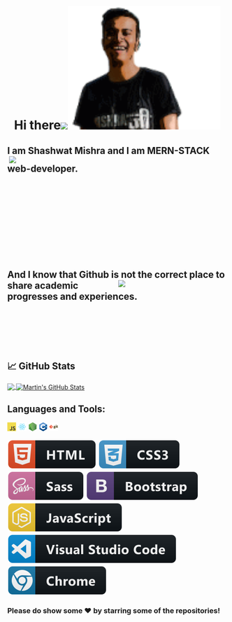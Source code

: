  <div align="center">

  
 # Hi there<img src="https://raw.githubusercontent.com/MartinHeinz/MartinHeinz/master/wave.gif" width="50"><img src="https://github.com/ampsteric/ampsteric/blob/master/4879736%20(1).gif?raw=true" width="350" > 
</div>
 

  
  
## I am Shashwat Mishra <img src="https://media.giphy.com/media/iIqmM5tTjmpOB9mpbn/giphy.gif" width="500" align="right"> and I am MERN-STACK web-developer.

<br>
<br>
<br>
<br>
<br>
<br>
<br>
<br>
<br>
<br>

## And I know that Github is not the correct place to<img src="https://media.giphy.com/media/l2JhpjWPccQhsAMfu/giphy.gif" width="250" align="right">  share academic progresses and experiences.

<br>
<br>
<br>
<br>
<br>

## &#x1f4c8; GitHub Stats

<a href="https://github.com/ampsteric/ampsteric">
  <img align="center" src="https://github-readme-stats.vercel.app/api/top-langs/?username=ampsteric&hide=java,html&title_color=ffffff&text_color=c9cacc&icon_color=2bbc8a&bg_color=1d1f21" />
</a>
<a href="https://github.com/ampsteric/ampsteric" align="right">
  <img align="center" src="https://github-readme-stats.vercel.app/api?username=ampsteric&show_icons=true&line_height=27&count_private=true&title_color=ffffff&text_color=c9cacc&icon_color=2bbc8a&bg_color=1d1f21" alt="Martin's GitHub Stats" />
</a>


## Languages and Tools:

<code><img height="20" src="https://raw.githubusercontent.com/github/explore/80688e429a7d4ef2fca1e82350fe8e3517d3494d/topics/javascript/javascript.png"></code>
<code><img height="20" src="https://raw.githubusercontent.com/github/explore/80688e429a7d4ef2fca1e82350fe8e3517d3494d/topics/react/react.png"></code>
<code><img height="20" src="https://raw.githubusercontent.com/github/explore/80688e429a7d4ef2fca1e82350fe8e3517d3494d/topics/nodejs/nodejs.png"></code>
<code><img height="20" src="https://raw.githubusercontent.com/github/explore/80688e429a7d4ef2fca1e82350fe8e3517d3494d/topics/cpp/cpp.png"></code>
<code><img height="20" src="https://raw.githubusercontent.com/github/explore/80688e429a7d4ef2fca1e82350fe8e3517d3494d/topics/git/git.png"></code>
<p align="left">
  
  
  <img src="https://raw.githubusercontent.com/AbhishekMaira10/AbhishekMaira10/master/Resources/svg/html.svg" alt="html5" style="vertical-align:top; margin:4px 2px">
  
  <img src="https://raw.githubusercontent.com/AbhishekMaira10/AbhishekMaira10/master/Resources/svg/css3.svg" alt="css3" style="vertical-align:top; margin:4px 2px">
  
  <img src="https://raw.githubusercontent.com/AbhishekMaira10/AbhishekMaira10/master/Resources/svg/sass.svg" alt="sass" style="vertical-align:top; margin:4px 2px">
  
  <img src="https://raw.githubusercontent.com/AbhishekMaira10/AbhishekMaira10/master/Resources/svg/bootstrap.svg" alt="bootstrap" style="vertical-align:top; margin:4px 2px">
  
  <img src="https://raw.githubusercontent.com/AbhishekMaira10/AbhishekMaira10/master/Resources/svg/js.svg" alt="js" style="vertical-align:top; margin:4px 2px">
   <img src="https://raw.githubusercontent.com/AbhishekMaira10/AbhishekMaira10/master/Resources/svg/visualstudio_code.svg" alt="visualstudio code" style="vertical-align:top; margin:4px 2px">

  <img src="https://raw.githubusercontent.com/AbhishekMaira10/AbhishekMaira10/master/Resources/svg/chrome.svg" alt="chrome" style="vertical-align:top; margin:4px 2px">
  </a>

</p>


###  Please do show some ❤️ by starring some of the repositories!

<!--
**ampsteric/ampsteric** is a ✨ _special_ ✨ repository because its `README.md` (this file) appears on your GitHub profile.

Here are some ideas to get you started:

- 🔭 I’m currently working on ...
- 🌱 I’m currently learning ...
- 👯 I’m looking to collaborate on ...
- 🤔 I’m looking for help with ...
- 💬 Ask me about ...
- 📫 How to reach me: ...
- 😄 Pronouns: ...
- ⚡ Fun fact: ...
-->
